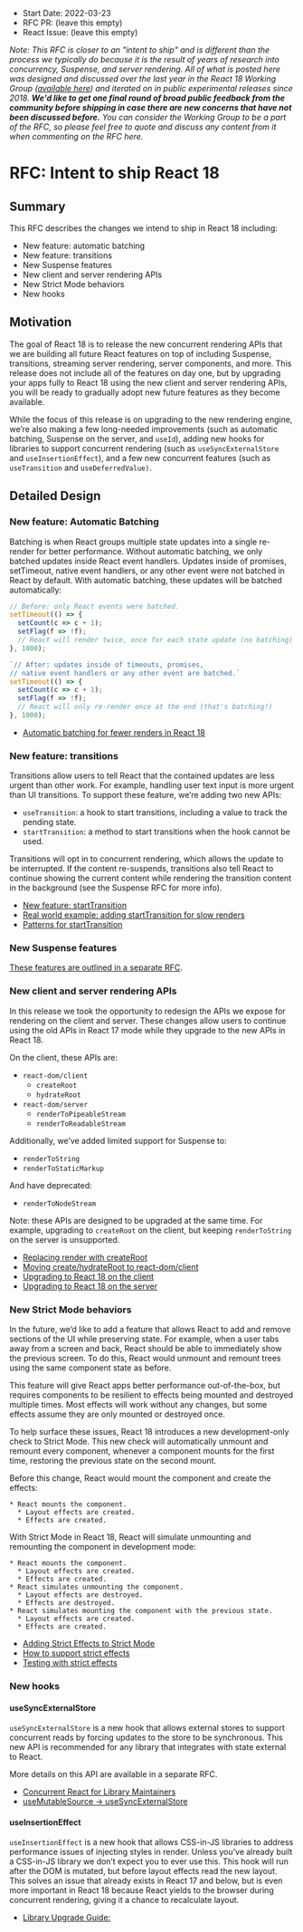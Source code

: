 - Start Date: 2022-03-23
- RFC PR: (leave this empty)
- React Issue: (leave this empty)

_Note: This RFC is closer to an "intent to ship" and is different than the
process we typically do because it is the result of years of research into
concurrency, Suspense, and server rendering. All of what is posted here was
designed and discussed over the last year in the React 18 Working Group
([available here](https://github.com/reactwg/react-18/discussions)) and iterated
on in public experimental releases since 2018. **We'd like to get one final
round of broad public feedback from the community before shipping in case there
are new concerns that have not been discussed before.** You can consider the
Working Group to be a part of the RFC, so please feel free to quote and discuss
any content from it when commenting on the RFC here._

# RFC: Intent to ship React 18

## Summary

This RFC describes the changes we intend to ship in React 18 including:

* New feature: automatic batching
* New feature: transitions
* New Suspense features
* New client and server rendering APIs
* New Strict Mode behaviors
* New hooks

## Motivation

The goal of React 18 is to release the new concurrent rendering APIs that we are building all future React features on top of including Suspense, transitions, streaming server rendering, server components, and more. This release does not include all of the features on day one, but by upgrading your apps fully to React 18 using the new client and server rendering APIs, you will be ready to gradually adopt new future features as they become available.

While the focus of this release is on upgrading to the new rendering engine, we’re also making a few long-needed improvements (such as automatic batching, Suspense on the server, and `useId`), adding new hooks for libraries to support concurrent rendering (such as `useSyncExternalStore` and `useInsertionEffect`), and a few new concurrent features (such as `useTransition` and `useDeferredValue)`.

## Detailed Design

### New feature: Automatic Batching

Batching is when React groups multiple state updates into a single re-render for better performance. Without automatic batching, we only batched updates inside React event handlers. Updates inside of promises, setTimeout, native event handlers, or any other event were not batched in React by default. With automatic batching, these updates will be batched automatically:

```js
// Before: only React events were batched.
setTimeout(() => {
  setCount(c => c + 1);
  setFlag(f => !f);
  // React will render twice, once for each state update (no batching)
}, 1000);

`// After: updates inside of timeouts, promises,
// native event handlers or any other event are batched.`
setTimeout(() => {
  setCount(c => c + 1);
  setFlag(f => !f);
  // React will only re-render once at the end (that's batching!)
}, 1000);
```

* [Automatic batching for fewer renders in React 18](https://github.com/reactwg/react-18/discussions/21)

### New feature: transitions

Transitions allow users to tell React that the contained updates are less urgent than other work. For example, handling user text input is more urgent than UI transitions. To support these feature, we’re adding two new APIs:

* `useTransition`: a hook to start transitions, including a value to track the pending state.
* `startTransition`: a method to start transitions when the hook cannot be used.

Transitions will opt in to concurrent rendering, which allows the update to be interrupted. If the content re-suspends, transitions also tell React to continue showing the current content while rendering the transition content in the background (see the Suspense RFC for more info).

* [New feature: startTransition](https://github.com/reactwg/react-18/discussions/41)
* [Real world example: adding startTransition for slow renders](https://github.com/reactwg/react-18/discussions/65)
* [Patterns for startTransition](https://github.com/reactwg/react-18/discussions/100)

### New Suspense features

[These features are outlined in a separate RFC](https://github.com/reactjs/rfcs/pull/213).

### New client and server rendering APIs

In this release we took the opportunity to redesign the APIs we expose for rendering on the client and server. These changes allow users to continue using the old APIs in React 17 mode while they upgrade to the new APIs in React 18.

On the client, these APIs are:

* `react-dom/client`
    * `createRoot`
    * `hydrateRoot`
* `react-dom/server`
    * `renderToPipeableStream`
    * `renderToReadableStream`

Additionally, we’ve added limited support for Suspense to:

* `renderToString`
* `renderToStaticMarkup`

And have deprecated:

* `renderToNodeStream`

Note: these APIs are designed to be upgraded at the same time. For example, upgrading to `createRoot` on the client, but keeping `renderToString` on the server is unsupported.

* [Replacing render with createRoot](https://github.com/reactwg/react-18/discussions/5)
* [Moving create/hydrateRoot to react-dom/client](https://github.com/reactwg/react-18/discussions/125)
* [Upgrading to React 18 on the client](https://github.com/reactwg/react-18/discussions/6)
* [Upgrading to React 18 on the server](https://github.com/reactwg/react-18/discussions/22)

### New Strict Mode behaviors

In the future, we’d like to add a feature that allows React to add and remove sections of the UI while preserving state. For example, when a user tabs away from a screen and back, React should be able to immediately show the previous screen. To do this, React would unmount and remount trees using the same component state as before.

This feature will give React apps better performance out-of-the-box, but requires components to be resilient to effects being mounted and destroyed multiple times. Most effects will work without any changes, but some effects assume they are only mounted or destroyed once.

To help surface these issues, React 18 introduces a new development-only check to Strict Mode. This new check will automatically unmount and remount every component, whenever a component mounts for the first time, restoring the previous state on the second mount.

Before this change, React would mount the component and create the effects:

```
* React mounts the component.
  * Layout effects are created.
  * Effects are created.
```

With Strict Mode in React 18, React will simulate unmounting and remounting the component in development mode:

```
* React mounts the component.
  * Layout effects are created.
  * Effects are created.
* React simulates unmounting the component.
  * Layout effects are destroyed.
  * Effects are destroyed.
* React simulates mounting the component with the previous state.
  * Layout effects are created.
  * Effects are created.
```

* [Adding Strict Effects to Strict Mode](https://github.com/reactwg/react-18/discussions/19)
* [How to support strict effects](https://github.com/reactwg/react-18/discussions/18)
* [Testing with strict effects](https://github.com/reactwg/react-18/discussions/17)

### New hooks

#### useSyncExternalStore

`useSyncExternalStore` is a new hook that allows external stores to support concurrent reads by forcing updates to the store to be synchronous. This new API is recommended for any library that integrates with state external to React. 

More details on this API are available in a separate RFC.

* [Concurrent React for Library Maintainers](https://github.com/reactwg/react-18/discussions/70)
* [useMutableSource → useSyncExternalStore](https://github.com/reactwg/react-18/discussions/86)

#### useInsertionEffect

`useInsertionEffect` is a new hook that allows CSS-in-JS libraries to address performance issues of injecting styles in render. Unless you’ve already built a CSS-in-JS library we don’t expect you to ever use this. This hook will run after the DOM is mutated, but before layout effects read the new layout. This solves an issue that already exists in React 17 and below, but is even more important in React 18 because React yields to the browser during concurrent rendering, giving it a chance to recalculate layout. 

* [Library Upgrade Guide: <style> (most CSS-in-JS libs)](https://github.com/reactwg/react-18/discussions/110)
* [Add useInsertionEffect](https://github.com/facebook/react/pull/21913)

#### useId

`useId` is a new hook for generating unique IDs on both the client and server, while avoiding hydration mismatches. This solves an issue that already exists in React 17 and below, but it’s even more important in React 18 because of how our streaming server renderer delivers HTML out-of-order. 

* [Intent to Ship: useId](https://github.com/reactwg/react-18/discussions/111)

Thanks @n8mellis for the original [RFC for isomorphic IDs.](https://github.com/reactjs/rfcs/pull/32)

## Drawbacks

Some of the links above include descriptions of drawbacks. Additionally, new React features that rely on concurrent rendering or streaming may impose additional limitations on the ecosystem libraries that want to be compatible with them. We’ve worked to address these concerns in the working group, but please let us know if you have feedback on a use case that isn’t covered.

## Alternatives

Overall, the premise of these changes is that concurrent rendering unlocks powerful features that significantly improve the user experience, and yet feel natural to use to an application developer. You can watch the [React 18 keynote](https://www.youtube.com/watch?v=FZ0cG47msEk) to learn more about our vision.

An alternative would be to not pursue concurrent rendering as a unified strategy and instead try to solve each of the problems in isolation. So far, the programming model we’re pursuing has allowed us to make significant under-the-hood improvements (for example, streaming HTML and selective hydration) with barely any API changes, and then build more features (like transitions) on top. This makes us optimistic we’re on the right track.

Note: in some cases, based on feedback from the working group, entire APIs were redesigned. For example, we originally thought to solve the external store problem using the [useMutableSource RFC](https://github.com/reactjs/rfcs/pull/147), but re-designed it as `useSyncExternalStore`.

See the Working Group links in each section for the design decisions and alternatives that were considered per feature.

## Adoption strategy

As shared in [The Plan for React 18](https://reactjs.org/blog/2021/06/08/the-plan-for-react-18.html), based on feedback from the community, we’ve redesigned the upgrade strategy for concurrent features to allow for gradual adoption. That means, instead of an all-or-nothing “mode”, concurrent rendering will only be enabled for updates triggered by one of the new features. By default, React will continue to render the same as it did in React 17.

In practice, this means you will be able to adopt React 18 without rewrites and try the new features at your own pace.

* [What happened to concurrent “mode”](https://github.com/reactwg/react-18/discussions/64)

## How we teach this

We’re in the process of updating the docs to explain the new features and behavior. We’ve also worked with educators in the Working Group to understand how to teach these features as they were created, and speakers at React Conf 2021 on talks deep diving into the details.

* [React Working Group Q&A](https://github.com/reactwg/react-18/discussions/categories/q-a)
* [Glossary + Explain Like I’m Five](https://github.com/reactwg/react-18/discussions/46)
* [React Conf 2021](https://conf.reactjs.org/stage)

## Credits

Credit for these features are too many to count, but special thanks to the React 18 Working Group without whom this release would not be possible. 
